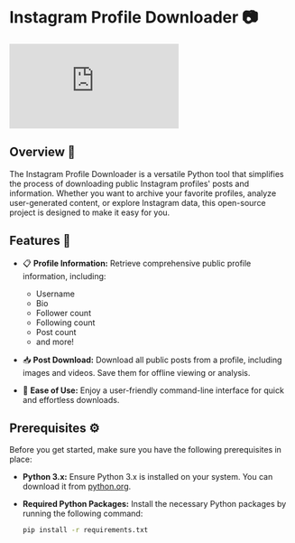 # Instagram Profile Downloader 📷

![GitHub license](https://github.com/TalosTheMinoan/instagramchecker/blob/main/licence.md)

## Overview 🚀

The Instagram Profile Downloader is a versatile Python tool that simplifies the process of downloading public Instagram profiles' posts and information. Whether you want to archive your favorite profiles, analyze user-generated content, or explore Instagram data, this open-source project is designed to make it easy for you.

## Features 🌟

- 📋 **Profile Information:** Retrieve comprehensive public profile information, including:
  - Username
  - Bio
  - Follower count
  - Following count
  - Post count
  - and more!

- 📥 **Post Download:** Download all public posts from a profile, including images and videos. Save them for offline viewing or analysis.

- 🚀 **Ease of Use:** Enjoy a user-friendly command-line interface for quick and effortless downloads.

## Prerequisites ⚙️

Before you get started, make sure you have the following prerequisites in place:

- **Python 3.x:** Ensure Python 3.x is installed on your system. You can download it from [python.org](https://www.python.org/downloads/).

- **Required Python Packages:** Install the necessary Python packages by running the following command:

  ```bash
  pip install -r requirements.txt
